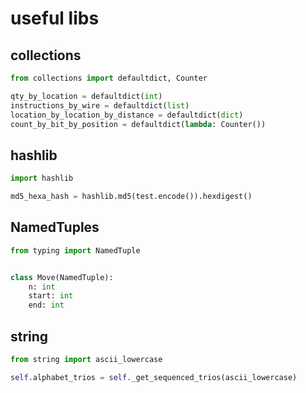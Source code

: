 # useful libs

## collections

```python
from collections import defaultdict, Counter

qty_by_location = defaultdict(int)
instructions_by_wire = defaultdict(list)
location_by_location_by_distance = defaultdict(dict)
count_by_bit_by_position = defaultdict(lambda: Counter())
```

## hashlib

```python
import hashlib

md5_hexa_hash = hashlib.md5(test.encode()).hexdigest()
```

## NamedTuples

```python
from typing import NamedTuple


class Move(NamedTuple):
    n: int
    start: int
    end: int
```

## string

```python
from string import ascii_lowercase

self.alphabet_trios = self._get_sequenced_trios(ascii_lowercase)
```
